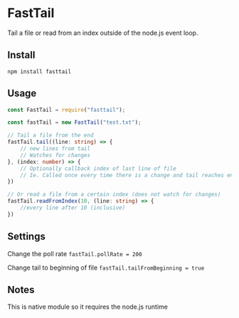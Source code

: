 # FastTail

Tail a file or read from an index outside of the node.js event loop.

## Install

`npm install fasttail`

## Usage

```typescript
const FastTail = require("fasttail");

const fastTail = new FastTail("test.txt");

// Tail a file from the end
fastTail.tail((line: string) => {
    // new lines from tail
    // Watches for changes
}, (index: number) => {
    // Optionally callback index of last line of file
    // Ie. Called once every time there is a change and tail reaches end of file (including first pass)
})

// Or read a file from a certain index (does not watch for changes)
fastTail.readFromIndex(10, (line: string) => {
    //every line after 10 (inclusive)
})
```

## Settings

Change the poll rate
`fastTail.pollRate = 200`

Change tail to beginning of file
`fastTail.tailFromBeginning = true`

## Notes

This is native module so it requires the node.js runtime